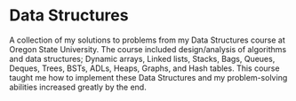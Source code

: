 # Data Structures

A collection of my solutions to problems from my Data Structures course at Oregon State University.
The course included design/analysis of algorithms and data structures; Dynamic arrays, Linked lists, Stacks, Bags, Queues, Deques, Trees, BSTs, ADLs, Heaps, Graphs, and Hash tables. This course taught me how to implement these Data Structures and my problem-solving abilities increased greatly by the end. 
